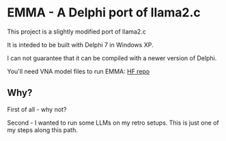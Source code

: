 # EMMA - A Delphi port of llama2.c

This project is a slightly modified port of llama2.c

It is inteded to be built with Delphi 7 in Windows XP.

I can not guarantee that it can be compiled with a newer version of Delphi.

You'll need VNA model files to run EMMA: [HF repo](https://huggingface.co/sciloaf/emma-tiny_stories-quant)


## Why?

First of all - why not?

Second - I wanted to run some LLMs on my retro setups. This is just one of my steps along this path.
